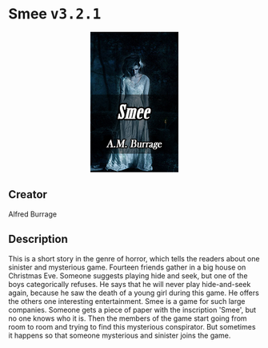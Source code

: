 
# Smee <kbd>v3.2.1</kbd>

<center>
  <img src="./cover-1024.jpg"/>
</center>

## Creator
Alfred Burrage

## Description
This is a short story in the genre of horror, which tells the readers about one sinister and mysterious game. Fourteen friends gather in a big house on Christmas Eve. Someone suggests playing hide and seek, but one of the boys categorically refuses. He says that he will never play hide-and-seek again, because he saw the death of a young girl during this game. He offers the others one interesting entertainment. Smee is a game for such large companies. Someone gets a piece of paper with the inscription 'Smee', but no one knows who it is. Then the members of the game start going from room to room and trying to find this mysterious conspirator. But sometimes it happens so that someone mysterious and sinister joins the game.
